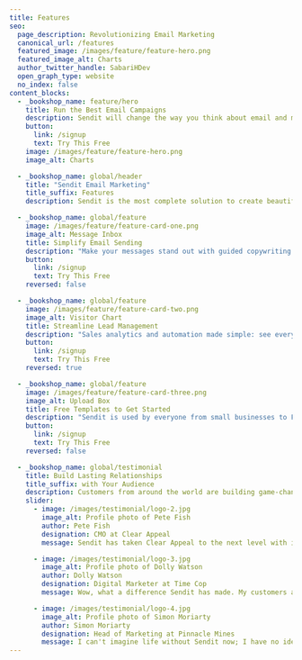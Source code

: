 ```yaml
---
title: Features
seo:
  page_description: Revolutionizing Email Marketing
  canonical_url: /features
  featured_image: /images/feature/feature-hero.png
  featured_image_alt: Charts
  author_twitter_handle: SabariHDev
  open_graph_type: website
  no_index: false
content_blocks:
  - _bookshop_name: feature/hero
    title: Run the Best Email Campaigns
    description: Sendit will change the way you think about email and marketing automation.
    button:
      link: /signup
      text: Try This Free
    image: /images/feature/feature-hero.png
    image_alt: Charts

  - _bookshop_name: global/header
    title: "Sendit Email Marketing"
    title_suffix: Features
    description: Sendit is the most complete solution to create beautiful email designs, manage emails, and send them out at the best price.

  - _bookshop_name: global/feature
    image: /images/feature/feature-card-one.png
    image_alt: Message Inbox
    title: Simplify Email Sending
    description: "Make your messages stand out with guided copywriting and design features, triggering a positive response from your customers."
    button:
      link: /signup
      text: Try This Free
    reversed: false

  - _bookshop_name: global/feature
    image: /images/feature/feature-card-two.png
    image_alt: Visitor Chart
    title: Streamline Lead Management
    description: "Sales analytics and automation made simple: see every sales lead in one place, regardless of where it came from."
    button:
      link: /signup
      text: Try This Free
    reversed: true

  - _bookshop_name: global/feature
    image: /images/feature/feature-card-three.png
    image_alt: Upload Box
    title: Free Templates to Get Started
    description: "Sendit is used by everyone from small businesses to Fortune 500 companies. Browse our collection of email marketing templates and start sending beautiful emails in minutes."
    button:
      link: /signup
      text: Try This Free
    reversed: false

  - _bookshop_name: global/testimonial
    title: Build Lasting Relationships
    title_suffix: with Your Audience
    description: Customers from around the world are building game-changing email marketing campaigns.
    slider:
      - image: /images/testimonial/logo-2.jpg
        image_alt: Profile photo of Pete Fish
        author: Pete Fish
        designation: CMO at Clear Appeal
        message: Sendit has taken Clear Appeal to the next level with its beautiful targeted email campaigns.

      - image: /images/testimonial/logo-3.jpg
        image_alt: Profile photo of Dolly Watson
        author: Dolly Watson
        designation: Digital Marketer at Time Cop
        message: Wow, what a difference Sendit has made. My customers are more engaged than ever.

      - image: /images/testimonial/logo-4.jpg
        image_alt: Profile photo of Simon Moriarty
        author: Simon Moriarty
        designation: Head of Marketing at Pinnacle Mines
        message: I can't imagine life without Sendit now; I have no idea how we were surviving before.
---
```

